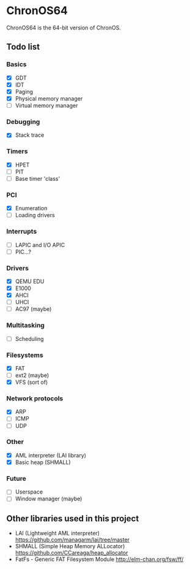 # ChronOS64
ChronOS64 is the 64-bit version of ChronOS.

## Todo list

### Basics
- [x] GDT
- [x] IDT
- [x] Paging
- [x] Physical memory manager
- [ ] Virtual memory manager

### Debugging
- [x] Stack trace

### Timers
- [X] HPET
- [ ] PIT
- [ ] Base timer 'class'

### PCI
- [x] Enumeration
- [ ] Loading drivers

### Interrupts
- [ ] LAPIC and I/O APIC
- [ ] PIC...?

### Drivers
- [x] QEMU EDU
- [x] E1000
- [x] AHCI
- [ ] UHCI
- [ ] AC97 (maybe)

### Multitasking
- [ ] Scheduling

### Filesystems
- [x] FAT
- [ ] ext2 (maybe)
- [x] VFS (sort of)

### Network protocols
- [x] ARP
- [ ] ICMP
- [ ] UDP

### Other
- [x] AML interpreter (LAI library)
- [x] Basic heap (SHMALL)

### Future
- [ ] Userspace
- [ ] Window manager (maybe)

## Other libraries used in this project
- LAI (Lightweight AML interpreter) https://github.com/managarm/lai/tree/master
- SHMALL (Simple Heap Memory ALLocator) https://github.com/CCareaga/heap_allocator
- FatFs - Generic FAT Filesystem Module http://elm-chan.org/fsw/ff/

